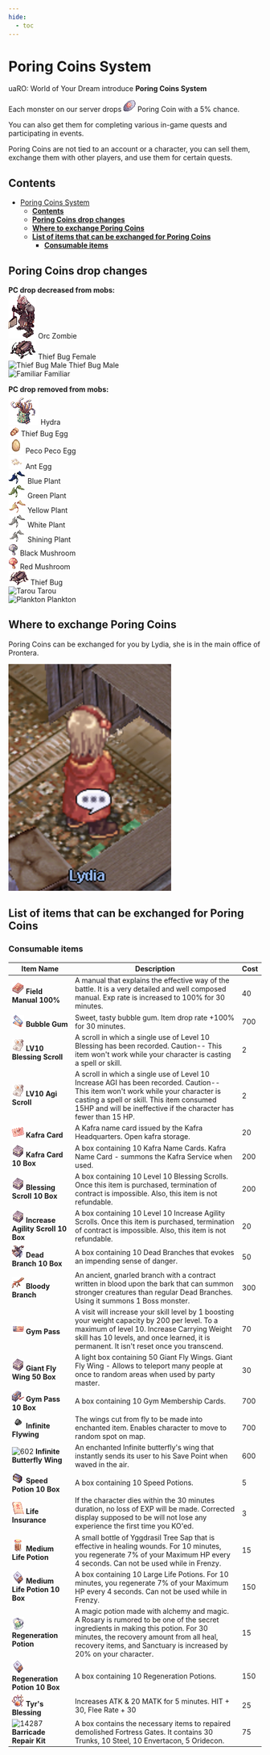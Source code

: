 ```yaml
---
hide:
  - toc
---
```


# Poring Coins System

uaRO: World of Your Dream introduce **Poring Coins System**

Each monster on our server drops ![Poring Coin](img/7539.gif) Poring Coin with a 5% chance.

You can also get them for completing various in-game quests and participating in events.

Poring Coins are not tied to an account or a character, you can sell them, exchange them with other players, and use them for certain quests.

## **Contents**

- [Poring Coins System](#poring-coins-system)
  - [**Contents**](#contents)
  - [**Poring Coins drop changes**](#poring-coins-drop-changes)
  - [**Where to exchange Poring Coins**](#where-to-exchange-poring-coins)
  - [**List of items that can be exchanged for Poring Coins**](#list-of-items-that-can-be-exchanged-for-poring-coins)
    - [**Consumable items**](#consumable-items)

## **Poring Coins drop changes**

**PC drop decreased from mobs:**  
![Orc Zombie](img/1463.gif) Orc Zombie  
![Thief Bug Female](img/1053.gif) Thief Bug Female  
![Thief Bug Male](img/1054.gif) Thief Bug Male  
![Familiar](img/1005.gif) Familiar  


**PC drop removed from mobs:**  
![Hydra](img/1068.gif) Hydra  
![Thief Bug Egg](img/1048.gif) Thief Bug Egg  
![Peco Peco Egg](img/Screenshot_2.png) Peco Peco Egg  
![Ant Egg](img/Screenshot_3.png) Ant Egg  
![Blue Plant](img/1079.gif) Blue Plant  
![Green Plant](img/1080.gif) Green Plant  
![Yellow Plant](img/1081.gif) Yellow Plant  
![White Plant](img/1082.gif) White Plant  
![Shining Plant](img/1083.gif) Shining Plant  
![Black Mushroom](img/1084.gif) Black Mushroom  
![Red Mushroom](img/1085.gif) Red Mushroom  
![Thief Bug](img/1051.gif) Thief Bug  
![Tarou](img/1175.gif) Tarou  
![Plankton](img/1161.gif) Plankton  

## **Where to exchange Poring Coins**

Poring Coins can be exchanged for you by Lydia, she is in the main office of Prontera.

![Lydia](img/Screenshot_2023-01-02_at_08.52.06.png)

## **List of items that can be exchanged for Poring Coins**

### **Consumable items**

| Item Name                                | Description                                                                                                                                                                                                                                          | Cost |
|------------------------------------------|------------------------------------------------------------------------------------------------------------------------------------------------------------------------------------------------------------------------------------------------------|------|
| ![Field Manual 100%](img/12263_1.png) **Field Manual 100%**      | A manual that explains the effective way of the battle. It is a very detailed and well composed manual. Exp rate is increased to 100% for 30 minutes.                                       | 40   |
| ![Bubble Gum](img/12210-1.gif)  **Bubble Gum**             | Sweet, tasty bubble gum. Item drop rate +100% for 30 minutes.                                                                                                                             | 700  |
| ![LV10 Blessing Scroll](img/12215.gif) **LV10 Blessing Scroll**      | A scroll in which a single use of Level 10 Blessing has been recorded. Caution-- This item won't work while your character is casting a spell or skill.                                    | 2    |
| ![LV10 Agi Scroll](img/12215.gif) **LV10 Agi Scroll**           | A scroll in which a single use of Level 10 Increase AGI has been recorded. Caution-- This item won't work while your character is casting a spell or skill. This item consumed 15HP and will be ineffective if the character has fewer than 15 HP. | 2    |
| ![Kafra Card](img/12211.gif) **Kafra Card**                | A Kafra name card issued by the Kafra Headquarters. Open kafra storage.                                                                                                                     | 20   |
| ![Kafra Card 10 Box](img/13610.gif) **Kafra Card 10 Box**         | A box containing 10 Kafra Name Cards. Kafra Name Card - summons the Kafra Service when used.                                                                                                 | 200  |
| ![Blessing Scroll 10 Box](img/13610.gif)  **Blessing Scroll 10 Box**   | A box containing 10 Level 10 Blessing Scrolls. Once this item is purchased, termination of contract is impossible. Also, this item is not refundable.                                      | 200  |
| ![Increase Agility Scroll 10 Box](img/13610.gif) **Increase Agility Scroll 10 Box** | A box containing 10 Level 10 Increase Agility Scrolls. Once this item is purchased, termination of contract is impossible. Also, this item is not refundable.                            | 20   |
| ![Dead Branch 10 Box](img/14233_1.png) **Dead Branch 10 Box**      | A box containing 10 Dead Branches that evokes an impending sense of danger.                                                                                                                | 50   |
| ![Bloody Branch](img/12103_1.png) **Bloody Branch**           | An ancient, gnarled branch with a contract written in blood upon the bark that can summon stronger creatures than regular Dead Branches. Using it summons 1 Boss monster.               | 300  |
| ![Gym Pass](img/7776.png) **Gym Pass**                   | A visit will increase your skill level by 1 boosting your weight capacity by 200 per level. To a maximum of level 10. Increase Carrying Weight skill has 10 levels, and once learned, it is permanent. It isn't reset once you transcend.           | 70   |
| ![Giant Fly Wing 50 Box](img/13610.gif) **Giant Fly Wing 50 Box**     | A light box containing 50 Giant Fly Wings. Giant Fly Wing - Allows to teleport many people at once to random areas when used by party master.                                              | 30   |
| ![Gym Pass 10 Box](img/13710.png)  **Gym Pass 10 Box**          | A box containing 10 Gym Membership Cards.                                                                                                                                                    | 700  |
| ![Infinite Flywing](img/12887.gif)  **Infinite Flywing**         | The wings cut from fly to be made into enchanted item. Enables character to move to random spot on map.                                                                                      | 700  |
| ![602](img/602.gif) **Infinite Butterfly Wing** | An enchanted Infinite butterfly's wing that instantly sends its user to his Save Point when waved in the air. | 600 | 
| ![Speed Potion 10 Box](img/13995_1.png)  **Speed Potion 10 Box**    | A box containing 10 Speed Potions.                                                                                                                                                           | 5    |
| ![Life Insurance](img/12209_1.png) **Life Insurance**          | If the character dies within the 30 minutes duration, no loss of EXP will be made. Corrected display supposed to be will not lose any experience the first time you KO'ed.                 | 3    |
| ![Medium Life Potion](img/12459_1.png)  **Medium Life Potion**     | A small bottle of Yggdrasil Tree Sap that is effective in healing wounds. For 10 minutes, you regenerate 7% of your Maximum HP every 4 seconds. Can not be used while in Frenzy.            | 15   |
| ![Medium Life Potion 10 Box](img/13714_1-1.png) **Medium Life Potion 10 Box**| A box containing 10 Large Life Potions. For 10 minutes, you regenerate 7% of your Maximum HP every 4 seconds. Can not be used while in Frenzy.                                           | 150  |
| ![Regeneration Potion](img/12461_1.png) **Regeneration Potion**      | A magic potion made with alchemy and magic. A Rosary is rumored to be one of the secret ingredients in making this potion. For 30 minutes, the recovery amount from all heal, recovery items, and Sanctuary is increased by 20% on your character. | 15   |
| ![Regeneration Potion 10 Box](img/13714_1-1.png) **Regeneration Potion 10 Box**| A box containing 10 Regeneration Potions.                                                                                                                                                      | 150  |
| ![Tyr's Blessing](img/14601.gif)  **Tyr's Blessing**            | Increases ATK & 20 MATK for 5 minutes. HIT + 30, Flee Rate + 30                                                                                                                               | 25   |
| ![14287](img/14287.gif) **Barricade Repair Kit** | A box contains the necessary items to repaired demolished Fortress Gates. It contains 30 Trunks, 10 Steel, 10 Envertacon, 5 Oridecon. | 75 |
